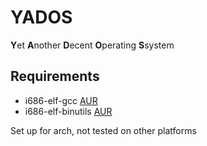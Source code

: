 # YADOS
<b>Y</b>et <b>A</b>nother <b>D</b>ecent <b>O</b>perating <b>S</b>system

## Requirements
 * i686-elf-gcc [AUR](google.com)
 * i686-elf-binutils [AUR](google.com)

Set up for arch, not tested on other platforms
